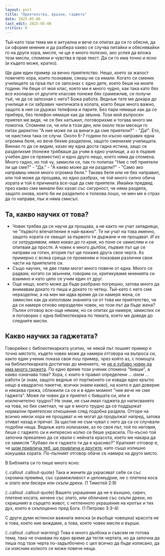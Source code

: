 ```yaml
---
layout: post
title: "Приятелства, връзки, гаджета"
date: 2025-05-06
last_edit: 2025-05-06
critics: 0
---
```


Тъй-като тази тема ми е актуална и вече се опитах да си го обясня, да си оформя мнение и да разбера какво се случва питайки и обяснявайки го на други хора, мисля, че ще е много полезно, ако успея да вложа тези мисли, спомени и чувства в прав текст. Да си го има точно и ясно (и където може, кратко).

Ще дам един пример за вечно приятелство. Нещо, което за жалост повечето хора, които познавам, сякаш не са имали. Когато си смених училището за пръв път се запознах с едно дете, което беше на моите години. Не беше от моя клас, което ми е много чудно, как така като бях все изолиран от другите класове понеже бях срамежлив, се получи тъй, че да се запозная с него? Божа работа. Веднъж тате ме докара до училище и си забравих чантичката в колата, което беше много важно, защото в нея си държах телефона и парите. Без пари нямаше как да се прибера, без телефон нямаше как да звънна. Този мой въпросен приятел ме видя, че се бях натъжил, поговорихме и тогава много ми помогна. Спомням си, че или в този ден, или около тези месеци го питах директно "А ние може ли за винаги да сме приятели?" - "Да!". Ето, че наистина така се случи. Около 6-7 години по-късно направих една огромна беля, но вече бяхме разделени, защото сменихме училищата. Викнах го да се видим, казах му една доста гадна истина, защо се разделихме (понеже трябваше да учим в едно училище, а аз в първия учебен ден се преместих) и едно друго нещо, което няма да спомена. Много гадно, но той чу, замисли се, пак го попитах "Ние с теб приятели ли ще сме?" - "Да." - "А какво може да ни раздели?" - "Само ако направиш някоя много огромна беля." Такава беля или не бях направил, или той може да прощава, но едно разбрах, че той много силно обича хората и той е причината все-още да сме приятели. Имайки предвид през какво сме минали бих казал със сигурност, че няма раздяла, защото онова, което би ни разделило е толкова лошо, че мен ме е страх да го направя, пък и няма смисъл.

## Та, какво научих от това?
- Човек трябва да се научи да прощава, а не както ни учат западняци, че "първото впечатление е най-важно". Те ни учат на това именно, защото хората се хващат за първото ти държане и не прощават. *И аз се затруднявам, няма какво да го крия*, но поне се замислям и се опитвам да простя. А човек е много дълбок, първия път ще се направи на готин, втория път ще покаже друга своя черта. Аз примерно с всяка среща се променям и показвам различни свои части на приятелите си.
- Също научих, че две глави могат много повече от една. Много се радвам, когато си звъннем, говорим си, критикуваме мненията си взаимно и като цяло се учим един от друг.
- Още нещо, което може да бъде разбрано погрешно, затова много да внимавам докато го пиша и докато го четеш. Тъй-като с него сме неразделни, а на мен ми идва време да си намеря жена, се замислих как да използвам знанията си от това ми приятелство, че да си намеря отново неразделен човек, но този път да бъде жена? Пълен отговор все-още нямам, но се опитах да намеря, замислих се и поговорих с една библиотекарка по темата, което ме доведе до следните мисли.

## Какво научих за гаджетата?
Говорейки с библиотекарката усетих, че някой път лошият пример е точно мястото, където човек може да намери отговора на въпроса си, както един ученик показа своя лош пример, чрез който аз, с помощта на библиотекарката достигнах до мнението, че <u>не е хубаво човек да има много гаджета</u>. По едно време този ученик спомена "бивши", а какво означава това? Хора, с които е правил определени ... *ахем* ... работи (и знам, защото веднъж от портмонето си извади едно кръгло нещо в квадратно пакетче, всички знаем какво), на които е дал доверие и някаква грижа, сближили са се и в един момент "ние вече не сме гаджета". Може ли човек да е приятел с бившата си, или е изключително трудно? Не знам, не съм имал гаджета до написването на това, но бих сметнал, че ще е много трудно да се поддържат нормални приятелски отношения след подобна раздяла. Отгоре на всичко някои хора не прощават и не могат да продължат напред, затова отиват назад и пречат. За щастие не съм чувал с него да са се случвали подобни неща. Веднъж като излизахме, аз по своя път, той по неговия, беше с гаджето си и интересно колко се беше украсила. По-късно той започна прекалено да се хвали с нейната красота, което ме накара да се замисля "Хубаво ли е гаджето ти да е красиво?" Краткият отговор е, че <u>щом привлича теб, ще привлича и другите</u>, като също излишно изкушава хората. По-пълният отговор обаче се намира на друго място.

В Библията си го пише много ясно:

{:.callout .callout-quote}
Така и жените да украсяват себе си със скромна премяна, със срамежливост и целомъдрие, не с плетена коса и злато или бисери или скъпи дрехи. (1 Тимотей 2:9)

{:.callout .callout-quote}
Вашето украшение да не е външно, сиреч, плетене косата, кичене със злато, или обличане със скъпи дрехи, но скришният в сърцето живот, с нетленното украшение на кротък и тих дух, което е скъпоценно пред Бога. (1 Петрово 3:3-4)

С други думи истински важната женска (и въобще човешка) красота не е това, което ние виждаме, а това, което човек мисли и върши.

{:.callout .callout-warning}
Това е много дълбока и съвсем не готова тема, така че очаквам по едно време да тегля чертата, но да започна да пиша под тази черта по-задълбочено с цел всичко да бъде изписано, да си изясним колкото се може повече неща.
